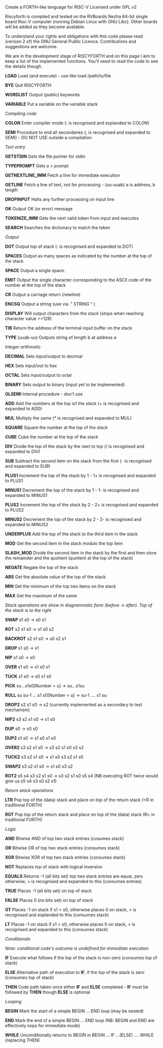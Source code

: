 Create a FORTH-like language for RISC-V
Licensed under GPL v2

Riscyforth is compiled and tested on the RVBoards Nezha 64-bit single board Risc-V computer (running Debian Linux with GNU Libc). Other boards will be added as they become
available.

To understand your rights and obligations with this code please read (version 2 of) the GNU General Public Licence. Contributions and suggestions are welcome.

We are in the development stage of RISCYFORTH and on this page I aim to keep a list of the implemented functions. You'll need to read the code to see the details though.

**LOAD**		    Load (and execute) - use like load /path/to/file

**BYE**                     Quit RISCYFORTH

**WORDLIST**                Output (public) keywords

**VARIABLE**                Put a variable on the variable stack

_Compiling code_

**COLON**		    Enter compiler mode (: is recognised and explanded to COLON)

**SEMI**                    Procedure to end all secondaries (; is recognised and expanded to SEMI) - DO NOT USE outside a compilation

_Text entry_

**GETSTDIN**                Gets the file pointer for stdin

**TYPEPROMPT**              Gets a > prompt

**GETNEXTLINE_IMM**         Fetch a line for immediate execution

**GETLINE**		    Fetch a line of text, not for processing - (uu-uuab) a is address, b length

**DROPINPUT**		    Halts any further processing on input line

**OK**                      Output OK (or error) message

**TOKENIZE_IMM**            Gets the next valid token from input and executes

**SEARCH**                  Searches the dictionary to match the token

_Output_

**DOT**                     Output top of stack (. is recognised and expanded to DOT)

**SPACES**		    Output as many spaces as indicated by the number at the top of the stack

**SPACE**		    Output a single space.

**EMIT**		    Output the single character corresponding to the ASCII code of the number at the top of the stack

**CR**			    Output a carriage return (newline)

**ENCSQ**		    Output a string (use via ." _STRING_ " )

**DISPLAY**		    Will output characters from the stack (stops when reaching character value >=128)

**TIB**			    Return the address of the terminal input buffer on the stack

**TYPE**		    (uuab-uu) Outputs string of length b at address a

_Integer arithmetic_

**DECIMAL**                 Sets input/output to decimal

**HEX**                     Sets input/out to hex

**OCTAL**                   Sets input/output to octal

**BINARY**                  Sets output to binary (input yet to be implemented)

**OLSEMI**                  Internal procedure - don't use

**ADD**                     Add the numbers at the top iof the stack (+ is recognised and expanded to ADD)

**MUL**                     Multiply the same (* is recognised and expanded to MUL)

**SQUARE**		    Square the number at the top of the stack

**CUBE**		    Cube the number at the top of the stack

**DIV**                     Divide the top of the stack by the next to top (/ is recognised and expanded to DIV)

**SUB**                     Subtract the second item on the stack from the first (- is recognised and expanded to SUB)

**PLUS1**                   Increment the top of the stack by 1 - 1+ is recognised and expanded to PLUS1

**MINUS1**                  Decrement the top of the stack by 1 - 1- is recognised and expanded to MINUS1

**PLUS2**                   Increment the top of the stack by 2 - 2+ is recognised and expanded to PLUS2

**MINUS2**                  Decrement the top of the stack by 2 - 2- is recognised and expanded to MINUS2

**UNDERPLUS**               Add the top of the stack to the third item in the stack

**MOD**                     Get the second item in the stack modulo the top item

**SLASH_MOD**               Divide the second item in the stack by the first and then store the remainder and the quotient (quotient at the top of the stack)

**NEGATE**                  Negate the top of the stack

**ABS**                     Get the absolute value of the top of the stack

**MIN**                     Get the minimum of the top two items on the stack

**MAX**                     Get the maximum of the same


_Stack operations are show in diagrammatic form (before -> after). Top of the stack is to the right_

**SWAP**                    s1 s0 -> s0 s1

**ROT**                     s2 s1 s0 -> s1 s0 s2

**BACKROT**                 s2 s1 s0 -> s0 s2 s1

**DROP**                    s1 s0 -> s1

**NIP**                     s1 s0 -> s0

**OVER**                    s1 s0 -> s1 s0 s1

**TUCK**                    s1 s0 -> s0 s1 s0

**PICK**                    su...s1s0[Number = u] -> su...s1su

**ROLL**                    su su-1 ... s1 s0[Number = u] -> su-1 .... s1 su

**DROP2**                   s2 s1 s0 -> s2 (currently implemented as a secondary to test mechanism)

**NIP2**                    s3 s2 s1 s0 -> s1 s0

**DUP**                     s0 -> s0 s0

**DUP2**                    s1 s0 -> s1 s0 s1 s0

**OVER2**                   s3 s2 s1 s0 -> s3 s2 s1 s0 s3 s2

**TUCK2**                   s3 s2 s1 s0 -> s1 s0 s3 s2 s1 s0

**SWAP2**                   s3 s2 s1 s0 -> s1 s0 s3 s2

**ROT2**                    s5 s4 s3 s2 s1 s0 -> s3 s2 s1 s0 s5 s4 (NB executing ROT twice would give us s5 s4 s3 s0 s2 s1)

_Return stack operations_

**LTR**			    Pop top of the (data) stack and place on top of the return stack (<R in traditional FORTH)

**RGT**			    Pop top of the return stack and place on top of the (data) stack (R> in traditional FORTH)

_Logic_

**AND**			    Bitwise AND of top two stack entries (cosumes stack)

**OR**			    Bitwise OR of top two stack entries (consumes stack)

**XOR**			    Bitwise XOR of top two stack entries (consumes stack)

**NOT**			    Replaces top of stack with logical inversion

**EQUALS**	 	    Returns -1 (all bits set)  top two stack entries are equal, zero otherwise, = is recognised and expanded to this (consumes entries)

**TRUE**		    Places -1 (all bits set) on top of stack

**FALSE**		    Places 0 (no bits set) on top of stack

**GT**			    Places -1 on stack if s1 > s0, otherwise places 0 on stack, > is recognised and explanded to this (consumes stack)

**LT**			    Places -1 on stack if s1 < s0, otherwise places 0 on stack, < is recognised and expanded to this (consumes stack)

_Conditionals_

_Note: conditional code's outcome is undefined for immediate execution_

**IF**			    Execute what follows if the top of the stack is non-zero (consumes top of stack)

**ELSE**		    Alternative path of execution to **IF**, if the top of the stack is zero (consumes top of stack)

**THEN**		    Code path taken once either **IF** and **ELSE** completed - **IF** must be followed by **THEN** though **ELSE** is optional

_Looping_

**BEGIN**		    Mark the start of a simple BEGIN ... END loop (may be nested)

**END**			    Mark the end of a simple BEGIN ... END loop (NB: BEGIN and END are effectively nops for immediate mode)

**WHILE**		    Unconditionally returns to BEGIN in BEGIN ... IF ...(ELSE) .... WHILE (replacing THEN)

